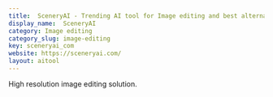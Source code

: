```yaml
---
title:  SceneryAI - Trending AI tool for Image editing and best alternatives
display_name:  SceneryAI
category: Image editing
category_slug: image-editing
key: sceneryai_com
website: https://sceneryai.com/
layout: aitool
---
```


High resolution image editing solution.
